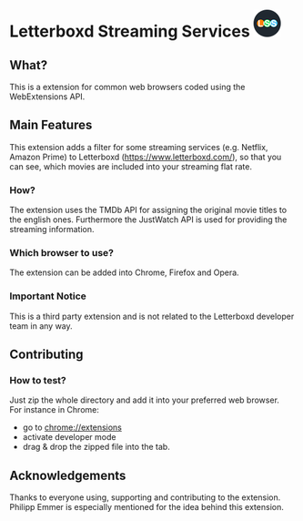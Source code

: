 # Letterboxd Streaming Services ![Logo](./icons/lss-ext-logo-48.png) 

## What?
This is a extension for common web browsers coded using the WebExtensions API.

## Main Features
This extension adds a filter for some streaming services (e.g. Netflix, Amazon Prime) to Letterboxd (https://www.letterboxd.com/), so that you can see, which movies are included into your streaming flat rate.

### How?
The extension uses the TMDb API for assigning the original movie titles to the english ones. Furthermore the JustWatch API is used for providing the streaming information.

### Which browser to use?
The extension can be added into Chrome, Firefox and Opera.

### Important Notice
This is a third party extension and is not related to the Letterboxd developer team in any way.

## Contributing

### How to test?
Just zip the whole directory and add it into your preferred web browser. \
For instance in Chrome: 
- go to [chrome://extensions](chrome://extensions)
- activate developer mode 
- drag & drop the zipped file into the tab.

## Acknowledgements
Thanks to everyone using, supporting and contributing to the extension. Philipp Emmer is especially mentioned for the idea behind this extension.